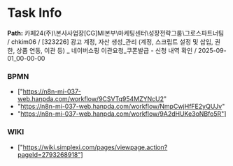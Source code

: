 # Task Info

**Path:** 카페24(주)\본사사업장\[CG]MI본부\마케팅센터\성장전략그룹\그로스파트너팀 / chkim06 / [323226] 광고 계정, 자산 생성_관리 (계정, 스크립트 설정 및 삽입, 권한, 상품 연동, 이관 등) _ 네이버쇼핑 이관요청_쿠폰발급 - 신청 내역 확인 / 2025-09-01_00-00-00

### BPMN
- ["https://n8n-mi-037-web.hanpda.com/workflow/9CSVTq954MZYNcU2"
- "https://n8n-mi-037-web.hanpda.com/workflow/NmpCwjHfFE2yQUJv"
- "https://n8n-mi-037-web.hanpda.com/workflow/9A2dHUKe3oNBfo5R"]

### WIKI
- ["https://wiki.simplexi.com/pages/viewpage.action?pageId=2793268918"]

